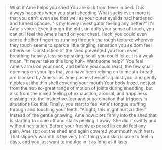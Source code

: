 >What if Ame helps you shed
>You are sick from fever in bed. This always happens when you start shedding
>What sucks even more is that you can't even see that well as your outer eyelids had hardened and turned opaque.
>"Is my lovely investigator feeling any better?" It's Ame's voice.
>Even though the old skin dulls your sense of touch, you can still feel the Ame's hand on your chest.
>Heck, you could even sense the her fingertips running through the rough texture: wherever they touch seems to spark a little tingling sensation you seldom feel otherwise.
>Constriction of the shed prevented you from even breathing heavily, less so speaking, so all you could let out is a weak moan.
>"It never takes this long huh~ Want some help?"
>You feel Ame's arms on your neck, and before you could react, the few small openings on your lips that you have been relying on to mouth-breath are blocked by Ame's lips
>Ame pushes herself against you, and gently nibbles at the thin shell covering your mouth
>Your body froze, not just from the not-so-great range of motion of joints during shedding, but also from the mixed feeling of exhaustion, arousal, and happiness clashing into the instinctive fear and subordination that triggers in situations like this.
>Finally, you start to feel Ame's tongue stuffing through and touching your teeth.
>"Alright, this might hurt a little~"
>Instead of the gentle gnawing, Ame now bites firmly into the shed that is starting to come off and starts peeling it away.
>She did it swiftly and without hesitation.
>Before your freshly exposed lip could feel any pain, Ame spit out the shed and again covered your mouth with hers.
>That slippery warmth is the very first thing your skin is able to feel in days, and you just want to indulge in it as long as it lasts